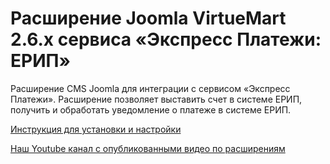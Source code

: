 ﻿# Расширение Joomla VirtueMart 2.6.x  сервиса «Экспресс Платежи: ЕРИП»
Расширение CMS Joomla для интеграции с сервисом «Экспресс Платежи». Расширение позволяет выставить счет в системе ЕРИП, получить и обработать уведомление о платеже в системе ЕРИП.

<a href="https://express-pay.by/extensions/virtuemart-2-6-x/erip">Инструкция для установки и настройки</a>

<a href="https://www.youtube.com/c/express-pay-by">Наш Youtube канал с опубликованными видео по расширениям</a>
